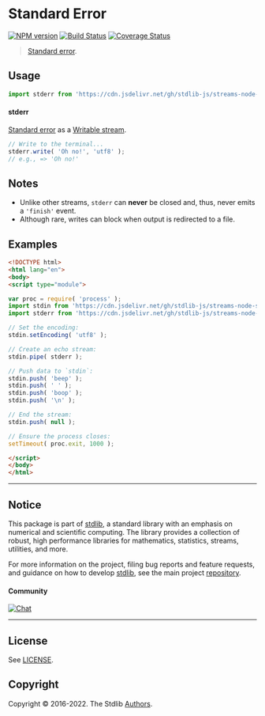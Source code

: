<!--

@license Apache-2.0

Copyright (c) 2018 The Stdlib Authors.

Licensed under the Apache License, Version 2.0 (the "License");
you may not use this file except in compliance with the License.
You may obtain a copy of the License at

   http://www.apache.org/licenses/LICENSE-2.0

Unless required by applicable law or agreed to in writing, software
distributed under the License is distributed on an "AS IS" BASIS,
WITHOUT WARRANTIES OR CONDITIONS OF ANY KIND, either express or implied.
See the License for the specific language governing permissions and
limitations under the License.

-->

# Standard Error

[![NPM version][npm-image]][npm-url] [![Build Status][test-image]][test-url] [![Coverage Status][coverage-image]][coverage-url] <!-- [![dependencies][dependencies-image]][dependencies-url] -->

> [Standard error][standard-streams].



<section class="usage">

## Usage

```javascript
import stderr from 'https://cdn.jsdelivr.net/gh/stdlib-js/streams-node-stderr@esm/index.mjs';
```

#### stderr

[Standard error][standard-streams] as a [Writable stream][writable-stream].

```javascript
// Write to the terminal...
stderr.write( 'Oh no!', 'utf8' );
// e.g., => 'Oh no!'
```

</section>

<!-- /.usage -->

<section class="notes">

## Notes

-   Unlike other streams, `stderr` can **never** be closed and, thus, never emits a `'finish'` event.
-   Although rare, writes can block when output is redirected to a file. 

</section>

<!-- /.notes -->

<section class="examples">

## Examples

<!-- run-disable -->

<!-- eslint no-undef: "error" -->

```html
<!DOCTYPE html>
<html lang="en">
<body>
<script type="module">

var proc = require( 'process' );
import stdin from 'https://cdn.jsdelivr.net/gh/stdlib-js/streams-node-stdin@esm/index.mjs';
import stderr from 'https://cdn.jsdelivr.net/gh/stdlib-js/streams-node-stderr@esm/index.mjs';

// Set the encoding:
stdin.setEncoding( 'utf8' );

// Create an echo stream:
stdin.pipe( stderr );

// Push data to `stdin`:
stdin.push( 'beep' );
stdin.push( ' ' );
stdin.push( 'boop' );
stdin.push( '\n' );

// End the stream:
stdin.push( null );

// Ensure the process closes:
setTimeout( proc.exit, 1000 );

</script>
</body>
</html>
```

</section>

<!-- /.examples -->

<!-- Section for related `stdlib` packages. Do not manually edit this section, as it is automatically populated. -->

<section class="related">

</section>

<!-- /.related -->

<!-- Section for all links. Make sure to keep an empty line after the `section` element and another before the `/section` close. -->


<section class="main-repo" >

* * *

## Notice

This package is part of [stdlib][stdlib], a standard library with an emphasis on numerical and scientific computing. The library provides a collection of robust, high performance libraries for mathematics, statistics, streams, utilities, and more.

For more information on the project, filing bug reports and feature requests, and guidance on how to develop [stdlib][stdlib], see the main project [repository][stdlib].

#### Community

[![Chat][chat-image]][chat-url]

---

## License

See [LICENSE][stdlib-license].


## Copyright

Copyright &copy; 2016-2022. The Stdlib [Authors][stdlib-authors].

</section>

<!-- /.stdlib -->

<!-- Section for all links. Make sure to keep an empty line after the `section` element and another before the `/section` close. -->

<section class="links">

[npm-image]: http://img.shields.io/npm/v/@stdlib/streams-node-stderr.svg
[npm-url]: https://npmjs.org/package/@stdlib/streams-node-stderr

[test-image]: https://github.com/stdlib-js/streams-node-stderr/actions/workflows/test.yml/badge.svg?branch=main
[test-url]: https://github.com/stdlib-js/streams-node-stderr/actions/workflows/test.yml?query=branch:main

[coverage-image]: https://img.shields.io/codecov/c/github/stdlib-js/streams-node-stderr/main.svg
[coverage-url]: https://codecov.io/github/stdlib-js/streams-node-stderr?branch=main

<!--

[dependencies-image]: https://img.shields.io/david/stdlib-js/streams-node-stderr.svg
[dependencies-url]: https://david-dm.org/stdlib-js/streams-node-stderr/main

-->

[chat-image]: https://img.shields.io/gitter/room/stdlib-js/stdlib.svg
[chat-url]: https://gitter.im/stdlib-js/stdlib/

[stdlib]: https://github.com/stdlib-js/stdlib

[stdlib-authors]: https://github.com/stdlib-js/stdlib/graphs/contributors

[umd]: https://github.com/umdjs/umd
[es-module]: https://developer.mozilla.org/en-US/docs/Web/JavaScript/Guide/Modules

[deno-url]: https://github.com/stdlib-js/streams-node-stderr/tree/deno
[umd-url]: https://github.com/stdlib-js/streams-node-stderr/tree/umd
[esm-url]: https://github.com/stdlib-js/streams-node-stderr/tree/esm

[stdlib-license]: https://raw.githubusercontent.com/stdlib-js/streams-node-stderr/main/LICENSE

[standard-streams]: https://en.wikipedia.org/wiki/Standard_streams

[writable-stream]: https://nodejs.org/api/stream.html#stream_class_stream_writable

</section>

<!-- /.links -->
